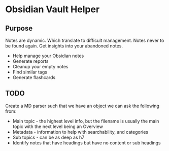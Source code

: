 # Obsidian Vault Helper

## Purpose

Notes are dynamic. Which translate to difficult management. Notes never to be found again. Get insights into your abandoned notes.

- Help manage your Obsidian notes
- Generate reports
- Cleanup your empty notes
- Find similar tags
- Generate flashcards

## TODO

Create a MD parser such that we have an object we can ask the following from:

- Main topic - the highest level info, but the filename is usually the main topic with the next level being an Overview
- Metadata - information to help with searchability, and categories
- Sub topics - can be as deep as h7
- Identify notes that have headings but have no content or sub headings
